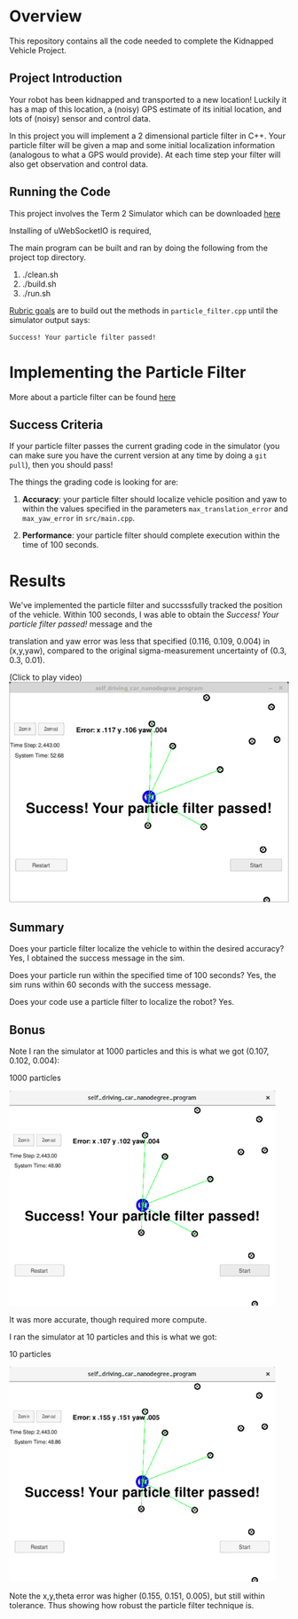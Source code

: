 # Overview
This repository contains all the code needed to complete the Kidnapped Vehicle Project.

## Project Introduction
Your robot has been kidnapped and transported to a new location! Luckily it has a map of this location, a (noisy) GPS estimate of its initial location, and lots of (noisy) sensor and control data.

In this project you will implement a 2 dimensional particle filter in C++. Your particle filter will be given a map and some initial localization information (analogous to what a GPS would provide). At each time step your filter will also get observation and control data.

## Running the Code
This project involves the Term 2 Simulator which can be downloaded [here](https://github.com/udacity/self-driving-car-sim/releases)

Installing of uWebSocketIO is required, 

The main program can be built and ran by doing the following from the project top directory.

1. ./clean.sh
2. ./build.sh
3. ./run.sh

[Rubric goals](https://review.udacity.com/#!/rubrics/747/view) are to build out the methods in `particle_filter.cpp` until the simulator output says:

```
Success! Your particle filter passed!
```

# Implementing the Particle Filter

More about a particle filter can be found [here](https://en.wikipedia.org/wiki/Particle_filter)

## Success Criteria
If your particle filter passes the current grading code in the simulator (you can make sure you have the current version at any time by doing a `git pull`), then you should pass!

The things the grading code is looking for are:

1. **Accuracy**: your particle filter should localize vehicle position and yaw to within the values specified in the parameters `max_translation_error` and `max_yaw_error` in `src/main.cpp`.

2. **Performance**: your particle filter should complete execution within the time of 100 seconds.

# Results

We've implemented the particle filter and succsssfully tracked the position of the vehicle. Within 100 seconds, I was able to obtain the *Success! Your particle filter passed!* message and the

translation and yaw error was less that specified (0.116, 0.109, 0.004) in (x,y,yaw), compared to the original sigma-measurement uncertainty of (0.3, 0.3, 0.01).

(Click to play video)
[![Output](output/final.png)](https://youtu.be/xtlfm_3F0YU "Click to Play Video")

## Summary
Does your particle filter localize the vehicle to within the desired accuracy? Yes, I obtained the success message in the sim.

Does your particle run within the specified time of 100 seconds? Yes, the sim runs within 60 seconds with the success message.

Does your code use a particle filter to localize the robot? Yes.

## Bonus
Note I ran the simulator at 1000 particles and this is what we got (0.107, 0.102, 0.004):

1000 particles

<img src="output/k_particles.png" width="480" alt="Combined Image" />


It was more accurate, though required more compute.


I ran the simulator at 10 particles and this is what we got:

10 particles

<img src="output/ten_particles.png" width="480" alt="Combined Image" />


Note the x,y,theta error was higher (0.155, 0.151, 0.005), but still within tolerance. Thus showing how robust the particle filter technique is.








